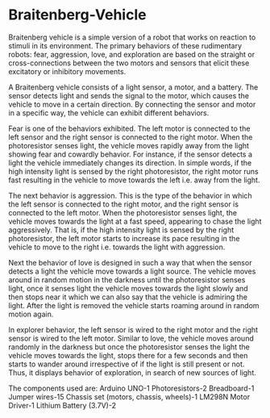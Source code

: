 # Braitenberg-Vehicle
Braitenberg vehicle is a simple version of a robot that works on reaction to stimuli in its environment. The primary behaviors of these rudimentary robots: fear, aggression, love, and exploration are based on the straight or cross-connections between the two motors and sensors that elicit these excitatory or inhibitory movements.

A Braitenberg vehicle consists of a light sensor, a motor, and a battery. The sensor detects light and sends the signal to the motor, which causes the vehicle to move in a certain direction. By connecting the sensor and motor in a specific way, the vehicle can exhibit different behaviors.
                   
Fear is one of the behaviors exhibited. The left motor is connected to the left sensor and the right sensor is connected to the right motor. When the photoresistor senses light, the vehicle moves rapidly away from the light showing fear and cowardly behavior. For instance, if the sensor detects a light the vehicle immediately changes its direction. In simple words, if the high intensity light is sensed by the right photoresistor, the right motor runs fast resulting in the vehicle to move towards the left i.e. away from the light.

The next behavior is aggression. This is the type of the behavior in which the left sensor is connected to the right motor, and the right sensor is connected to the left motor. When the photoresistor senses light, the vehicle moves towards the light at a fast speed, appearing to chase the light aggressively. That is, if the high intensity light is sensed by the right photoresistor, the left motor starts to increase its pace resulting in the vehicle to move to the right i.e. towards the light with aggression.

Next the behavior of love is designed in such a way that when the sensor detects a light the vehicle move towards a light source. The vehicle moves around in random motion in the darkness until the photoresistor senses light, once it senses light the vehicle moves towards the light slowly and then stops near it which we can also say that the vehicle is admiring the light. After the light is removed the vehicle starts roaming around in random motion again.

In explorer behavior, the left sensor is wired to the right motor and the right sensor is wired to the left motor. Similar to love, the vehicle moves around randomly in the darkness but once the photoresistor senses the light the vehicle moves towards the light, stops there for a few seconds and then starts to wander around irrespective of if the light is still present or not. Thus, it displays behavior of exploration, in search of new sources of light.

The components used are:
Arduino UNO-1 
Photoresistors-2
Breadboard-1 
Jumper wires-15 
Chassis set (motors, chassis, wheels)-1 
LM298N Motor Driver-1 
Lithium Battery (3.7V)-2
                 
                   
